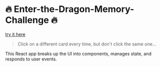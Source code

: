 # :fire: Enter-the-Dragon-Memory-Challenge :fire:

[try it here](https://pfrancis113.github.io/react-memory-game/)

> Click on a different card every time, but don't click the same one...

This React app breaks up the UI into components, manages state, and responds to user events.

